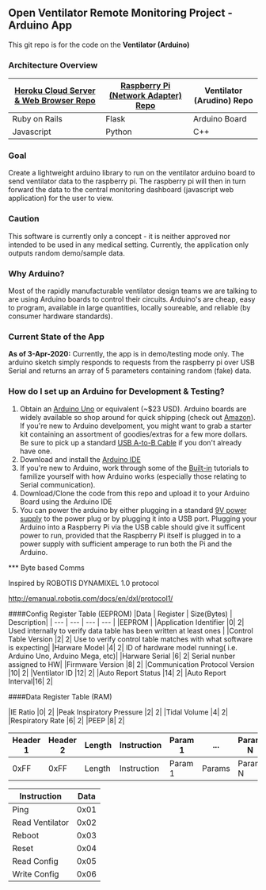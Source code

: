 ## Open Ventilator Remote Monitoring Project - Arduino App

This git repo is for the code on the **Ventilator (Arduino)**

### Architecture Overview
| [Heroku Cloud Server & Web Browser Repo](https://github.com/Open-Ventilator-Remote-Monitoring/ventilator-remote-monitoring) | [Raspberry Pi (Network Adapter) Repo](https://github.com/Open-Ventilator-Remote-Monitoring/remote-ventilator-monitor-pi) | Ventilator (Arudino) Repo |
| ----------- | ----------- | ----------- |
| Ruby on Rails | Flask | Arduino Board |
| Javascript | Python | C++ |

### Goal
Create a lightweight arduino library to run on the ventilator arduino board to send ventilator data to the raspberry pi. The raspberry pi will then in turn forward the data to the central monitoring dashboard (javascript web application) for the user to view.

### Caution
This software is currently only a concept - it is neither approved nor intended to be used in any medical setting. Currently, the application only outputs random demo/sample data.

### Why Arduino? 
Most of the rapidly manufacturable ventilator design teams we are talking to are using Arduino boards to control their circuits. Arduino's are cheap, easy to program, available in large quantities, locally soureable, and reliable (by consumer hardware standards).

### Current State of the App
**As of 3-Apr-2020:** Currently, the app is in demo/testing mode only. The arduino sketch simply responds to requests from the raspberry pi over USB Serial and returns an array of 5 parameters containing random (fake) data.

### How do I set up an Arduino for Development & Testing?
1. Obtain an [Arduino Uno](https://store.arduino.cc/usa/arduino-uno-rev3) or equivalent (~$23 USD). Arduino boards are widely available so shop around for quick shipping (check out [Amazon](https://www.amazon.com/s?k=arduino+uno+r3)). If you're new to Arduino develpoment, you might want to grab a starter kit containing an assortment of goodies/extras for a few more dollars. Be sure to pick up a standard [USB A-to-B Cable](https://store.arduino.cc/usa/usb-2-0-cable-type-a-b) if you don't already have one.
2. Download and install the [Arduino IDE](https://www.arduino.cc/en/main/software)
3. If you're new to Arduino, work through some of the [Built-in](https://www.arduino.cc/en/Tutorial/BuiltInExamples) tutorials to familize yourself with how Arduino works (especially those relating to Serial communication).
4. Download/Clone the code from this repo and upload it to your Arduino Board using the Arduino IDE
5. You can power the arduino by either plugging in a standard [9V power supply](https://www.amazon.com/Arduino-Power-Supply-Adapter-110V/dp/B018OLREG4) to the power plug or by plugging it into a USB port. Plugging your Arduino into a Raspberry Pi via the USB cable should give it sufficent power to run, provided that the Raspberry Pi itself is plugged in to a power supply with sufficient amperage to run both the Pi and the Arduino.





*** Byte based Comms

Inspired by ROBOTIS DYNAMIXEL 1.0 protocol

http://emanual.robotis.com/docs/en/dxl/protocol1/


####Config Register Table (EEPROM)
|Data | Register | Size(Bytes) | Description|
| --- | --- | --- | --- |
|EEPROM | 
|Application Identifier |0| 2| Used internally to verify data table has been written at least ones |
|Control Table Version |2| 2| Use to verify control table matches with what software is expecting|
|Harware Model |4| 2| ID of hardware model running( i.e. Arduino Uno, Arduino Mega, etc)|
|Harware Serial |6| 2| Serial nunber assigned to HW|
|Firmware Version |8| 2|
|Communication Protocol Version |10| 2|
|Ventilator ID |12| 2|
|Auto Report Status |14| 2|
|Auto Report Interval|16| 2|


####Data Register Table (RAM)

|IE Ratio |0| 2|
|Peak Inspiratory Pressure |2| 2|
|Tidal Volume		 |4| 2|
|Respiratory Rate		 |6| 2|
|PEEP		 |8| 2|

|Header 1| Header 2 | Length | Instruction | Param 1 | ... | Param N | Checksum|
| ---  | --- | --- | --- | --- | --- | --- | --- |
|0xFF | 0xFF | Length | Instruction | Param 1 | Params | Param N | Checksum

|Instruction | Data |
| --- | --- |
|Ping | 0x01|
|Read Ventilator | 0x02|
|Reboot | 0x03|
|Reset | 0x04|
|Read Config | 0x05|
|Write Config | 0x06|